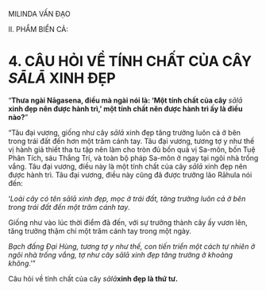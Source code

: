 MILINDA VẤN ĐẠO

II. PHẨM BIỂN CẢ:

# 4. CÂU HỎI VỀ TÍNH CHẤT CỦA CÂY _SĀLĀ_ XINH ĐẸP

“**Thưa ngài Nāgasena, điều mà ngài nói là: ‘Một tính chất của cây** _sālā_ **xinh đẹp nên được hành trì,’ một tính chất nên được hành trì ấy là điều nào?**”

“Tâu đại vương, giống như cây _sālā_ xinh đẹp tăng trưởng luôn cả ở bên trong trái đất đến hơn một trăm cánh tay. Tâu đại vương, tương tợ y như thế vị hành giả thiết tha tu tập nên làm cho tròn đủ bốn quả vị Sa-môn, bốn Tuệ Phân Tích, sáu Thắng Trí, và toàn bộ pháp Sa-môn ở ngay tại ngôi nhà trống vắng. Tâu đại vương, điều này là một tính chất của cây _sālā_ xinh đẹp nên được hành trì. Tâu đại vương, điều này cũng đã được trưởng lão Rāhula nói đến:

‘_Loài cây có tên sālā xinh đẹp, mọc ở trái đất, tăng trưởng luôn cả ở bên trong trái đất đến một trăm cánh tay_.

Giống như vào lúc thời điểm đã đến, với sự trưởng thành cây ấy vươn lên, tăng trưởng thậm chí một trăm cánh tay trong một ngày.

_Bạch đấng Đại Hùng, tương tợ y như thế, con tiến triển một cách tự nhiên ở ngôi nhà trống vắng, tợ như cây sālā xinh đẹp tăng trưởng ở khoảng không_.’”

Câu hỏi về tính chất của cây _sālā_**xinh đẹp là thứ tư.**
